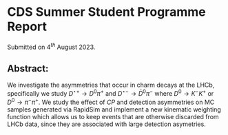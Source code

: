 # CDS Summer Student Programme Report
Submitted on $4^{th}$ August 2023.


## Abstract:
We investigate the asymmetries that occur in charm decays at the LHCb, specifically we study $D^{\star+}\to D^0\pi^+$ and $D^{\star-}\to \bar{D}^0\pi^-$ where $D^0\to K^-K^+$ or $D^0\to \pi^-\pi^+$.
We study the effect of $CP$ and detection asymmetries on MC samples generated via RapidSim and implement a new kinematic weighting function which allows us to keep events that are otherwise discarded from LHCb data, since they are associated with large detection asymetries.
